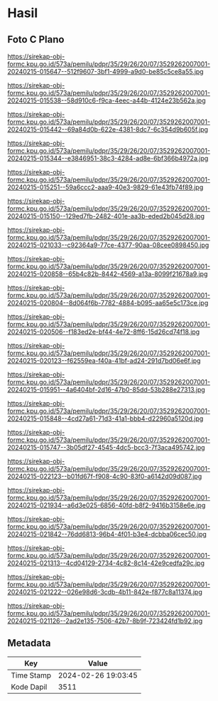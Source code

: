 # Hasil

## Foto C Plano

https://sirekap-obj-formc.kpu.go.id/573a/pemilu/pdpr/35/29/26/20/07/3529262007001-20240215-015647--512f9607-3bf1-4999-a9d0-be85c5ce8a55.jpg

https://sirekap-obj-formc.kpu.go.id/573a/pemilu/pdpr/35/29/26/20/07/3529262007001-20240215-015538--58d910c6-f9ca-4eec-a44b-4124e23b562a.jpg

https://sirekap-obj-formc.kpu.go.id/573a/pemilu/pdpr/35/29/26/20/07/3529262007001-20240215-015442--69a84d0b-622e-4381-8dc7-6c354d9b605f.jpg

https://sirekap-obj-formc.kpu.go.id/573a/pemilu/pdpr/35/29/26/20/07/3529262007001-20240215-015344--e3846951-38c3-4284-ad8e-6bf366b4972a.jpg

https://sirekap-obj-formc.kpu.go.id/573a/pemilu/pdpr/35/29/26/20/07/3529262007001-20240215-015251--59a6ccc2-aaa9-40e3-9829-61e43fb74f89.jpg

https://sirekap-obj-formc.kpu.go.id/573a/pemilu/pdpr/35/29/26/20/07/3529262007001-20240215-015150--129ed7fb-2482-401e-aa3b-eded2b045d28.jpg

https://sirekap-obj-formc.kpu.go.id/573a/pemilu/pdpr/35/29/26/20/07/3529262007001-20240215-021033--c92364a9-77ce-4377-90aa-08cee0898450.jpg

https://sirekap-obj-formc.kpu.go.id/573a/pemilu/pdpr/35/29/26/20/07/3529262007001-20240215-020858--65b4c82b-8442-4569-a13a-8099f21678a9.jpg

https://sirekap-obj-formc.kpu.go.id/573a/pemilu/pdpr/35/29/26/20/07/3529262007001-20240215-020804--8d064f6b-7782-4884-b095-aa65e5c173ce.jpg

https://sirekap-obj-formc.kpu.go.id/573a/pemilu/pdpr/35/29/26/20/07/3529262007001-20240215-020506--f183ed2e-bf44-4e72-8ff6-15d26cd74f18.jpg

https://sirekap-obj-formc.kpu.go.id/573a/pemilu/pdpr/35/29/26/20/07/3529262007001-20240215-020123--f62559ea-f40a-41bf-ad24-291d7bd06e6f.jpg

https://sirekap-obj-formc.kpu.go.id/573a/pemilu/pdpr/35/29/26/20/07/3529262007001-20240215-015951--4a6404bf-2d16-47b0-85dd-53b288e27313.jpg

https://sirekap-obj-formc.kpu.go.id/573a/pemilu/pdpr/35/29/26/20/07/3529262007001-20240215-015848--4cd27a61-71d3-41a1-bbb4-d22960a5120d.jpg

https://sirekap-obj-formc.kpu.go.id/573a/pemilu/pdpr/35/29/26/20/07/3529262007001-20240215-015747--3b05df27-4545-4dc5-bcc3-7f3aca495742.jpg

https://sirekap-obj-formc.kpu.go.id/573a/pemilu/pdpr/35/29/26/20/07/3529262007001-20240215-022123--b01fd67f-f908-4c90-83f0-a6142d09d087.jpg

https://sirekap-obj-formc.kpu.go.id/573a/pemilu/pdpr/35/29/26/20/07/3529262007001-20240215-021934--a6d3e025-6856-40fd-b8f2-9416b3158e6e.jpg

https://sirekap-obj-formc.kpu.go.id/573a/pemilu/pdpr/35/29/26/20/07/3529262007001-20240215-021842--76dd6813-96b4-4f01-b3e4-dcbba06cec50.jpg

https://sirekap-obj-formc.kpu.go.id/573a/pemilu/pdpr/35/29/26/20/07/3529262007001-20240215-021313--4cd04129-2734-4c82-8c14-42e9cedfa29c.jpg

https://sirekap-obj-formc.kpu.go.id/573a/pemilu/pdpr/35/29/26/20/07/3529262007001-20240215-021222--026e98d6-3cdb-4b11-842e-f877c8a11374.jpg

https://sirekap-obj-formc.kpu.go.id/573a/pemilu/pdpr/35/29/26/20/07/3529262007001-20240215-021126--2ad2e135-7506-42b7-8b9f-723424fd1b92.jpg


## Metadata

| Key        | Value               |
| ---------- | ------------------- |
| Time Stamp | 2024-02-26 19:03:45 |
| Kode Dapil | 3511                |



